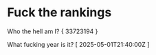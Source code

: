 # Fuck the rankings

Who the hell am I?
{ 33723194 }

What fucking year is it?
[ 2025-05-01T21:40:00Z ]
